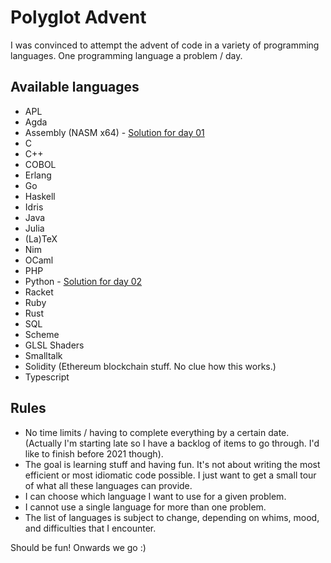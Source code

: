 # Polyglot Advent

I was convinced to attempt the advent of code in a variety of
programming languages. One programming language a problem / day.

## Available languages

 - APL
 - Agda
 - Assembly (NASM x64) - [Solution for day 01](./01-assembly)
 - C
 - C++
 - COBOL
 - Erlang
 - Go
 - Haskell
 - Idris
 - Java
 - Julia
 - (La)TeX
 - Nim
 - OCaml
 - PHP
 - Python - [Solution for day 02](./02-python)
 - Racket
 - Ruby
 - Rust
 - SQL
 - Scheme
 - GLSL Shaders
 - Smalltalk
 - Solidity (Ethereum blockchain stuff. No clue how this works.)
 - Typescript

## Rules

 - No time limits / having to complete everything by a certain
   date. (Actually I'm starting late so I have a backlog of items to
   go through. I'd like to finish before 2021 though).
 - The goal is learning stuff and having fun. It's not about writing the
   most efficient or most idiomatic code possible. I just want to get a
   small tour of what all these languages can provide.
 - I can choose which language I want to use for a given problem.
 - I cannot use a single language for more than one problem.
 - The list of languages is subject to change, depending on whims, mood,
   and difficulties that I encounter.

Should be fun! Onwards we go :)
